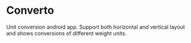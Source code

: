 # Converto
Unit conversion android app.
Support both horizontal and vertical layout and shows conversions of different weight units.
